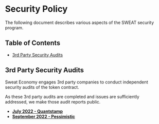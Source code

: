 # Security Policy

The following document describes various aspects of the SWEAT security program.

## Table of Contents
- [3rd Party Security Audits](#3rd-Party-Security-Audits)

## 3rd Party Security Audits

Sweat Economy engages 3rd party companies to conduct independent security audits of the token contract.

As these 3rd party audits are completed and issues are sufficiently addressed, we make those audit reports public.

- **[July 2022 - Quantstamp](https://sweateconomy.com/assets/pessimistic_sweat_economy_security_analysis.pdf)**
- **[September 2022 - Pessimistic](https://sweateconomy.com/assets/pessimistic_sweat_economy_security_analysis.pdf)**
